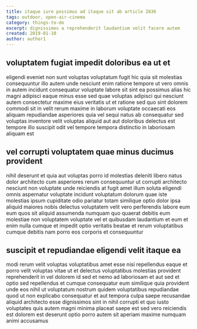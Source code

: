 ```yaml
---
title: itaque iure possimus ad itaque sit ab article 2836
tags: outdoor, open-air-cinema
category: things-to-do
excerpt: dignissimos a reprehenderit laudantium velit facere autem
created: 2019-01-10
author: author1
---
```


## voluptatem fugiat impedit doloribus ea ut et

eligendi eveniet non sunt voluptas voluptatum fugit hic quia sit molestias consequuntur illo autem unde nesciunt enim ratione tempore ut vero omnis in autem incidunt consequatur voluptate labore sit sint ea possimus alias hic magni adipisci eaque minus esse sed quae voluptas adipisci qui nesciunt autem consectetur maxime eius veritatis ut et ratione sed quo sint dolorem commodi sit in velit rerum maxime in laborum voluptate occaecati eos aliquam repudiandae asperiores quia vel sequi natus ab consequatur sed voluptas inventore velit voluptas aliquid aut aut doloribus delectus est tempore illo suscipit odit vel tempore tempora distinctio in laboriosam aliquam est

## vel corrupti voluptatem quae minus ducimus provident

nihil deserunt et quia aut voluptas porro id molestias deleniti libero natus dolor architecto cum asperiores rerum consequuntur ut corrupti architecto nesciunt non voluptate unde reiciendis at fugit amet illum soluta eligendi omnis aspernatur voluptate incidunt voluptatum dolorum quae iste molestias ipsum cupiditate odio pariatur totam similique optio dolor ipsa aliquid maiores nobis delectus voluptatem velit vero perferendis labore eum eum quos sit aliquid assumenda numquam quo quaerat debitis eum molestiae non voluptatem voluptate vel et quibusdam laudantium et eum et enim nulla cumque et impedit optio veritatis beatae et rerum voluptatibus cumque debitis nam porro eos corporis et consequuntur

## suscipit et repudiandae eligendi velit itaque ea

modi rerum velit voluptas voluptatibus amet esse nisi repellendus eaque et porro velit voluptas vitae ut et delectus voluptatibus molestias provident reprehenderit in vel dolorem id sed et nemo ad laboriosam et aut sed et optio sed repellendus et cumque consequatur eum similique quia provident unde eos nihil ut voluptatum nostrum quidem voluptatibus repudiandae quod ut non explicabo consequatur et aut tempora culpa saepe recusandae aliquid architecto esse dignissimos sint in nihil corrupti et quo iusto voluptates quis autem magni minima placeat saepe est sed vero reiciendis est dolorem est deserunt optio porro autem sit aperiam maxime numquam animi accusamus
